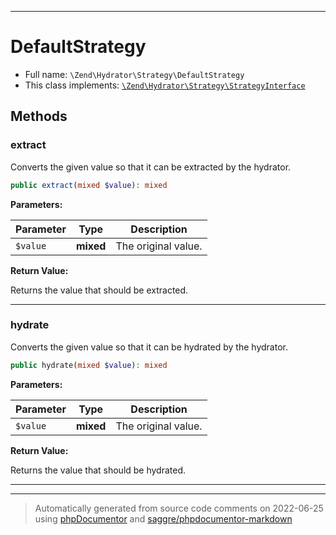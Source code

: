 ***

# DefaultStrategy





* Full name: `\Zend\Hydrator\Strategy\DefaultStrategy`
* This class implements:
[`\Zend\Hydrator\Strategy\StrategyInterface`](./StrategyInterface.md)




## Methods


### extract

Converts the given value so that it can be extracted by the hydrator.

```php
public extract(mixed $value): mixed
```








**Parameters:**

| Parameter | Type | Description |
|-----------|------|-------------|
| `$value` | **mixed** | The original value. |


**Return Value:**

Returns the value that should be extracted.



***

### hydrate

Converts the given value so that it can be hydrated by the hydrator.

```php
public hydrate(mixed $value): mixed
```








**Parameters:**

| Parameter | Type | Description |
|-----------|------|-------------|
| `$value` | **mixed** | The original value. |


**Return Value:**

Returns the value that should be hydrated.



***


***
> Automatically generated from source code comments on 2022-06-25 using [phpDocumentor](http://www.phpdoc.org/) and [saggre/phpdocumentor-markdown](https://github.com/Saggre/phpDocumentor-markdown)
